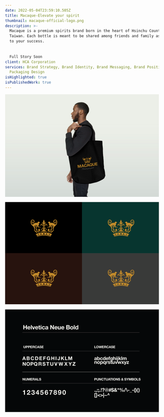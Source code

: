```yaml
---
date: 2022-05-04T23:59:10.505Z
title: Macaque-Elevate your spirit
thumbnail: macaque-official-logo.png
description: >-
  Macaque is a premium spirits brand born in the heart of Hsinchu County,
  Taiwan. Each bottle is meant to be shared among friends and family as we toast
  to your success.


  Full Story Soon
client: HCA Corporation
services: Brand Strategy, Brand Identity, Brand Messaging, Brand Positioning,
  Packaging Design
isHighlighted: true
isPublishedWork: true
---
```

![](men-with-canvas-bag-mockup.jpg)

![](macaque-mark-official.png)

![](official-typeface-macaqueartboard-1.png)